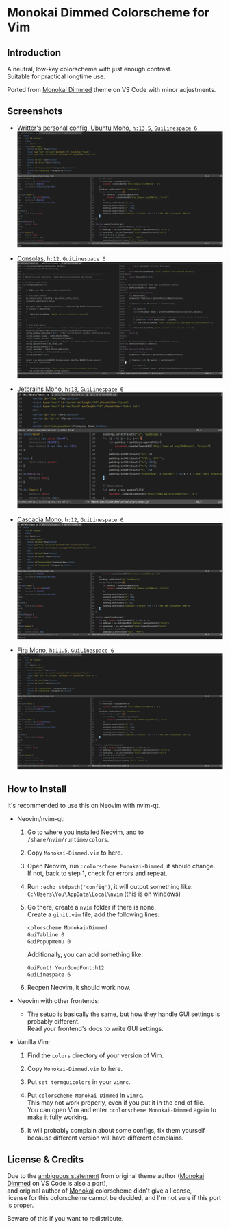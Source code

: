 # Monokai Dimmed Colorscheme for Vim

## Introduction

A neutral, low-key colorscheme with just enough contrast.  
Suitable for practical longtime use.

Ported from [Monokai Dimmed]() theme on VS Code with minor adjustments.

## Screenshots

- Writter's personal config, [Ubuntu Mono](), `h:13.5`, `GuiLinespace 6`
![Ubuntu Mono](img/ubuntu-mono.png)

- [Consolas](), `h:12`, `GuiLinespace 6`
![](img/consolas.png)

- [Jetbrains Mono](), `h:18`, `GuiLinespace 6`
![](img/jb-mono18.png)

- [Cascadia Mono](), `h:12`, `GuiLinespace 6`
![](img/cascadia-mono.png)

- [Fira Mono](), `h:11.5`, `GuiLinespace 6`
![](img/fira-mono11_5.png)

## How to Install

It's recommended to use this on Neovim with nvim-qt.

- Neovim/nvim-qt:

    1. Go to where you installed Neovim, and to `/share/nvim/runtime/colors`.

    2. Copy `Monokai-Dimmed.vim` to here.

    3. Open Neovim, run `:colorscheme Monokai-Dimmed`, it should change.  
    If not, back to step 1, check for errors and repeat.

    4. Run `:echo stdpath('config')`, it will output something like:  
    `C:\Users\You\AppData\Local\nvim` (this is on windows)

    5. Go there, create a `nvim` folder if there is none.  
    Create a `ginit.vim` file, add the following lines:
        
        ~~~
        colorscheme Monokai-Dimmed
        GuiTabline 0
        GuiPopupmenu 0
        ~~~
    
        Additionally, you can add something like:

        ~~~
        GuiFont! YourGoodFont:h12
        GuiLinespace 6
        ~~~
    
    6. Reopen Neovim, it should work now.

- Neovim with other frontends:

    - The setup is basically the same, but how they handle GUI settings is probably different.  
    Read your frontend's docs to write GUI settings.

- Vanilla Vim:

    1. Find the `colors` directory of your version of Vim.

    2. Copy `Monokai-Dimmed.vim` to here.

    3. Put `set termguicolors` in your `vimrc`.

    4. Put `colorscheme Monokai-Dimmed` in `vimrc`.  
    This may not work properly, even if you put it in the end of file.  
    You can open Vim and enter `:colorscheme Monokai-Dimmed` again to make it fully working.

    5. It will probably complain about some configs, fix them yourself because different version will have different complains.

## License & Credits

Due to the [ambiguous statement]() from original theme author ([Monokai Dimmed]() on VS Code is also a port),  
and original author of [Monokai]() colorscheme didn't give a license,  
license for this colorscheme cannot be decided, and I'm not sure if this port is proper.

Beware of this if you want to redistribute.
